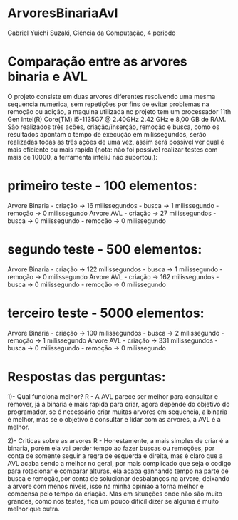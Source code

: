 # ArvoresBinariaAvl
Gabriel Yuichi Suzaki, Ciência da Computação, 4 periodo
# Comparação entre as arvores binaria e AVL
  O projeto consiste em duas arvores diferentes resolvendo uma mesma sequencia numerica, sem repetições por fins de evitar problemas na remoção ou adição, a maquina utilizada no projeto tem um processador 11th Gen Intel(R) Core(TM) i5-1135G7 @ 2.40GHz   2.42 GHz e 8,00 GB de RAM. São realizados três ações, criação/inserção, remoção e busca, como os resultados apontam o tempo de execução em milissegundos, serão realizadas todas as três ações de uma vez, assim será possivel ver qual é mais eficiente ou mais rapida (nota: não foi possivel realizar testes com mais de 10000, a ferramenta inteliJ não suportou.):
  # primeiro teste - 100 elementos:
  Arvore Binaria - criação -> 16 milissegundos - busca -> 1 milissegundo - remoção -> 0 milissegundo
  Arvore AVL - criação -> 27 milissegundos - busca -> 0 milissegundo - remoção -> 0 milissegundo
   # segundo teste - 500 elementos:
  Arvore Binaria - criação -> 122 milissegundos - busca -> 1 milissegundo - remoção -> 0 milissegundo
  Arvore AVL - criação -> 162 milissegundos - busca -> 0 milissegundo - remoção -> 0 milissegundo
   # terceiro teste - 5000 elementos:
  Arvore Binaria - criação -> 100 milissegundos - busca -> 2 milissegundo - remoção -> 1 milissegundo
  Arvore AVL - criação -> 331 milissegundos - busca -> 0 milissegundo - remoção -> 0 milissegundo

  # Respostas das perguntas:
  1)- Qual funciona melhor?
  R - A AVL parece ser melhor para consultar e remover, já a binaria é mais rapida para criar, agora depende do objetivo do programador, se é necessário criar muitas arvores em sequencia, a binaria é melhor, mas se o objetivo é consultar e lidar com as arvores, a AVL é a melhor. 
  
  2)- Criticas sobre as arvores
  R - Honestamente, a mais simples de criar é a binaria, porém ela vai perder tempo ao fazer buscas ou remoções, por conta de somente seguir a regra de esquerda e direita, mas é claro que a AVL acaba sendo a melhor no geral, por mais complicado que seja o codigo para rotacionar e comparar alturas, ela acaba ganhando tempo na parte de busca e remoção,por conta de solucionar desbalanços na arvore, deixando a arvore com menos niveis, isso na minha opinião a torna melhor e compensa pelo tempo da criação. Mas em situações onde não são muito grandes, como nos testes, fica um pouco dificil dizer se alguma é muito melhor que outra.
